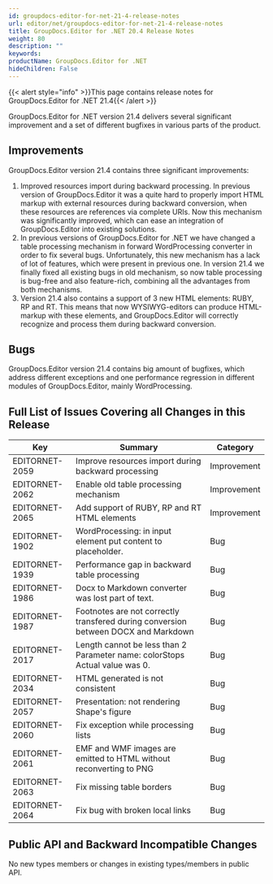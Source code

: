 ```yaml
---
id: groupdocs-editor-for-net-21-4-release-notes
url: editor/net/groupdocs-editor-for-net-21-4-release-notes
title: GroupDocs.Editor for .NET 20.4 Release Notes
weight: 80
description: ""
keywords: 
productName: GroupDocs.Editor for .NET
hideChildren: False
---
```

{{< alert style="info" >}}This page contains release notes for GroupDocs.Editor for .NET 21.4{{< /alert >}}

GroupDocs.Editor for .NET version 21.4 delivers several significant improvement and a set of different bugfixes in various parts of the product.

## Improvements

GroupDocs.Editor version 21.4 contains three significant improvements:
1. Improved resources import during backward processing. In previous version of GroupDocs.Editor it was a quite hard to properly import HTML markup with external resources during backward conversion, when these resources are references via complete URIs. Now this mechanism was significantly improved, which can ease an integration of GroupDocs.Editor into existing solutions.
2. In previous versions of GroupDocs.Editor for .NET we have changed a table processing mechanism in forward WordProcessing converter in order to fix several bugs. Unfortunately, this new mechanism has a lack of lot of features, which were present in previous one. In version 21.4 we finally fixed all existing bugs in old mechanism, so now table processing is bug-free and also feature-rich, combining all the advantages from both mechanisms.
3. Version 21.4 also contains a support of 3 new HTML elements: RUBY, RP and RT. This means that now WYSIWYG-editors can produce HTML-markup with these elements, and GroupDocs.Editor will correctly recognize and process them during backward conversion.

## Bugs

GroupDocs.Editor version 21.4 contains big amount of bugfixes, which address different exceptions and one performance regression in different modules of GroupDocs.Editor, mainly WordProcessing.

## Full List of Issues Covering all Changes in this Release

| Key | Summary | Category |
| --- | --- | --- |
| EDITORNET-2059 | Improve resources import during backward processing | Improvement |
| EDITORNET-2062 | Enable old table processing mechanism | Improvement |
| EDITORNET-2065 | Add support of RUBY, RP and RT HTML elements | Improvement |
| EDITORNET-1902 | WordProcessing: in input element put content to placeholder. | Bug |
| EDITORNET-1939 | Performance gap in backward table processing | Bug |
| EDITORNET-1986 | Docx to Markdown converter was lost part of text. | Bug |
| EDITORNET-1987 | Footnotes are not correctly transfered during conversion between DOCX and Markdown | Bug |
| EDITORNET-2017 | Length cannot be less than 2 Parameter name: colorStops Actual value was 0. | Bug |
| EDITORNET-2034 | HTML generated is not consistent | Bug |
| EDITORNET-2057 | Presentation: not rendering Shape's figure | Bug |
| EDITORNET-2060 | Fix exception while processing lists | Bug |
| EDITORNET-2061 | EMF and WMF images are emitted to HTML without reconverting to PNG | Bug |
| EDITORNET-2063 | Fix missing table borders | Bug |
| EDITORNET-2064 | Fix bug with broken local links | Bug |

## Public API and Backward Incompatible Changes

No new types members or changes in existing types/members in public API.
